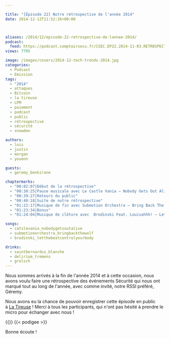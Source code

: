```yaml
---

title: "[Épisode 22] Notre rétrospective de l'année 2014"
date: 2014-12-12T11:52:26+00:00



aliases: /2014/12/episode-22-retrospective-de-lannee-2014/
podcast:
  feed: https://podcast.comptoirsecu.fr/CSEC.EP22.2014-11-03.RETROSPECTIVE_2014.mp3
views: 7705

image: /images/covers/2014-12-tech-trends-2014.jpg
categories:
  - Podcast
  - Emission
tags:
  - "2014"
  - attaques
  - Bitcoin
  - la tireuse
  - LPM
  - paiement
  - podcast
  - public
  - rétrospective
  - sécurité
  - snowden

authors:
  - lois
  - justin
  - morgan
  - youenn

guests:
  - geremy_benkirane

chaptermarks:
  - "00:02:07|Début de la rétrospective"
  - "00:38:25|Pause musicale avec Le Castle Vania – Nobody Gets Out Alive (Noisia Remix)"
  - "00:39:27|Retours du public"
  - "00:40:18|Suite de notre rétrospective"
  - "01:22:17|Musique de fin avec Submotion Orchestra – Bring Back The Wolf "
  - "01:23:34|Bonus"
  - "01:24:04|Musique de clôture avec  Brodinski Feat. Louisahhh! – Let The Beat Control Your Body"

songs:
  - catslevania_nobodygetsoutalive
  - submotionorchestra_bringbackthewolf
  - brodinski_letthebeatcontrolyourbody

drinks:
  - saintbernardus_blanche
  - delirium_tremens
  - grolsch
---
```


Nous sommes arrivés à la fin de l'année 2014 et à cette occasion, nous avons voulu faire une rétrospective des événements Sécurité qui nous ont marqué tout au long de l'année, avec comme invité, notre RSSI préféré, Géremy.

Nous avons eu la chance de pouvoir enregistrer cette épisode en public à [La Tireuse](http://latireuse.fr/) ! Merci à tous les participants, qui n'ont pas hésité à prendre le micro pour échanger avec nous !

{{<chaptermarks>}}
{{< podigee >}}


Bonne écoute !
